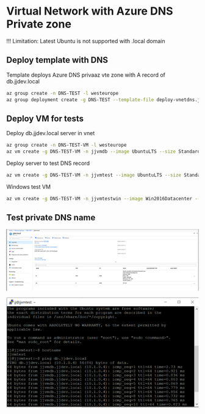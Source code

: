# Virtual Network with Azure DNS Private zone

!!! Limitation: Latest Ubuntu is not supported with .local domain

## Deploy template with DNS

Template deploys Azure DNS privaaz vte zone with A record of db.jjdev.local

```bash
az group create -n DNS-TEST -l westeurope
az group deployment create -g DNS-TEST --template-file deploy-vnetdns.json --parameters deploy-vnetdns-params.json
```

## Deploy VM for tests

Deploy db.jjdev.local server in vnet

```bash
az group create -n DNS-TEST-VM -l westeurope
az vm create -g DNS-TEST-VM -n jjvmdb --image UbuntuLTS --size Standard_B1ms --subnet $(az network vnet subnet show -g DNS-TEST --vnet-name jjtestdns-vnet -n backend -o tsv --query id) --private-ip-address 10.1.0.4 --public-ip-address "" --authentication-type password --admin-username jj --admin-password Azure-1234567890 --no-wait
```

Deploy server to test DNS record

```bash
az vm create -g DNS-TEST-VM -n jjvmtest --image UbuntuLTS --size Standard_B1ms --subnet $(az network vnet subnet show -g DNS-TEST --vnet-name jjtestdns-vnet -n backend -o tsv --query id) --authentication-type password --admin-username jj --admin-password Azure-1234567890
```

Windows test VM

```bash
az vm create -g DNS-TEST-VM -n jjvmtestwin --image Win2016Datacenter --size Standard_B2ms --subnet $(az network vnet subnet show -g DNS-TEST --vnet-name jjtestdns-vnet -n backend -o tsv --query id) --authentication-type password --admin-username jj --admin-password Azure-1234567890
```

## Test private DNS name
![Ping](media/dns-zone.png)

![Ping](media/ping.png)